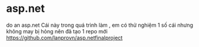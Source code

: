 # asp.net
do an asp.net
Cái này trong quá trình làm , em có thử nghiệm 1 số cái nhưng không may bị hỏng nên đã tạo 1 repo mới
https://github.com/lanprovn/asp.netfinalproject
